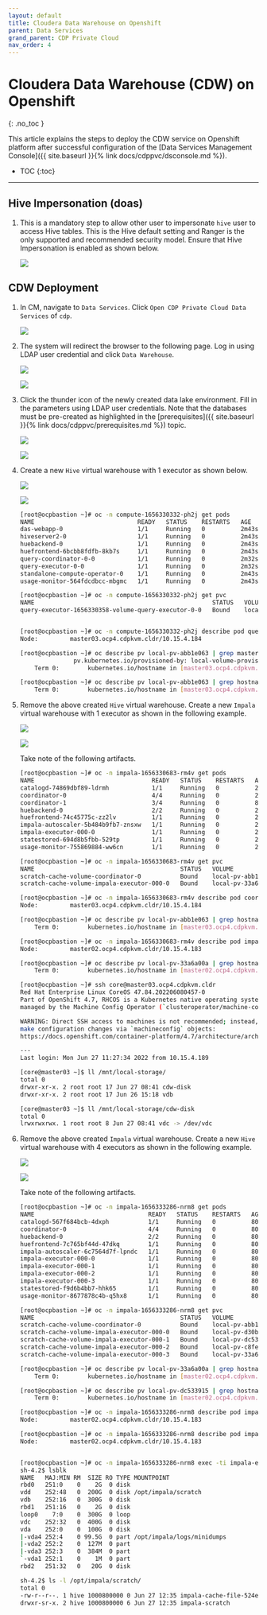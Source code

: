 ```yaml
---
layout: default
title: Cloudera Data Warehouse on Openshift
parent: Data Services
grand_parent: CDP Private Cloud
nav_order: 4
---
```


# Cloudera Data Warehouse (CDW) on Openshift
{: .no_toc }

This article explains the steps to deploy the CDW service on Openshift platform after successful configuration of the [Data Services Management Console]({{ site.baseurl }}{% link docs/cdppvc/dsconsole.md %}).

- TOC
{:toc}

---  


## Hive Impersonation (doas)

1. This is a mandatory step to allow other user to impersonate `hive` user to access Hive tables. This is the Hive default setting and Ranger is the only supported and recommended security model. Ensure that Hive Impersonation is enabled as shown below.

    ![](../../assets/images/cdw/hiveimpersonation.png)  


## CDW Deployment

1. In CM, navigate to `Data Services`. Click `Open CDP Private Cloud Data Services` of `cdp`. 

    ![](../../assets/images/ocp4/addocp10.png) 
    
2. The system will redirect the browser to the following page. Log in using LDAP user credential and click `Data Warehouse`.   

    ![](../../assets/images/dsconsole/dslogin1.png)
    
    ![](../../assets/images/dsconsole/dslogin2.png)

3. Click the thunder icon of the newly created data lake environment. Fill in the parameters using LDAP user credentials. Note that the databases must be pre-created as highlighted in the [prerequisites]({{ site.baseurl }}{% link docs/cdppvc/prerequisites.md %}) topic. 

    ![](../../assets/images/ocp4/ocpcdw1.png)

    ![](../../assets/images/ocp4/ocpcdw2.png)
    
4. Create a new `Hive` virtual warehouse with 1 executor as shown below.

    ![](../../assets/images/ocp4/ocpcdw3.png) 

    ![](../../assets/images/ocp4/ocpcdw4.png) 
    
    ```bash   
    [root@ocpbastion ~]# oc -n compute-1656330332-ph2j get pods
    NAME                             READY   STATUS    RESTARTS   AGE
    das-webapp-0                     1/1     Running   0          2m43s
    hiveserver2-0                    1/1     Running   0          2m43s
    huebackend-0                     1/1     Running   0          2m43s
    huefrontend-6bcbb8fdfb-8kb7s     1/1     Running   0          2m43s
    query-coordinator-0-0            1/1     Running   0          2m32s
    query-executor-0-0               1/1     Running   0          2m32s
    standalone-compute-operator-0    1/1     Running   0          2m43s
    usage-monitor-564fdcdbcc-mbgmc   1/1     Running   0          2m43s

    [root@ocpbastion ~]# oc -n compute-1656330332-ph2j get pvc
    NAME                                                  STATUS   VOLUME              CAPACITY   ACCESS MODES   STORAGECLASS   AGE
    query-executor-1656330358-volume-query-executor-0-0   Bound    local-pv-abb1e063   400Gi      RWO            cdw-disk       2m34s


    [root@ocpbastion ~]# oc -n compute-1656330332-ph2j describe pod query-executor-0-0 | grep Node:
    Node:         master03.ocp4.cdpkvm.cldr/10.15.4.184

    [root@ocpbastion ~]# oc describe pv local-pv-abb1e063 | grep master
                   pv.kubernetes.io/provisioned-by: local-volume-provisioner-master03.ocp4.cdpkvm.cldr-43054c69-a851-47c4-a3c3-b7d2b74d8a2e
        Term 0:        kubernetes.io/hostname in [master03.ocp4.cdpkvm.cldr]

    [root@ocpbastion ~]# oc describe pv local-pv-abb1e063 | grep hostname
        Term 0:        kubernetes.io/hostname in [master03.ocp4.cdpkvm.cldr]
    ```
    
5. Remove the above created `Hive` virtual warehouse. Create a new `Impala` virtual warehouse with 1 executor as shown in the following example.

    ![](../../assets/images/ocp4/ocpcdw5.png) 
    
    ![](../../assets/images/ocp4/ocpcdw6.png) 
    
    Take note of the following artifacts.
    
    ```bash    
    [root@ocpbastion ~]# oc -n impala-1656330683-rm4v get pods
    NAME                                 READY   STATUS    RESTARTS   AGE
    catalogd-74869dbf89-ldrmh            1/1     Running   0          2m2s
    coordinator-0                        4/4     Running   0          2m2s
    coordinator-1                        3/4     Running   0          80s
    huebackend-0                         2/2     Running   0          2m2s
    huefrontend-74c45775c-zz2lv          1/1     Running   0          2m2s
    impala-autoscaler-5b484b9fb7-znsxw   1/1     Running   0          2m1s
    impala-executor-000-0                1/1     Running   0          2m2s
    statestored-694d8b5fbb-529tp         1/1     Running   0          2m2s
    usage-monitor-755869884-ww6cn        1/1     Running   0          2m2s

    [root@ocpbastion ~]# oc -n impala-1656330683-rm4v get pvc
    NAME                                         STATUS   VOLUME              CAPACITY   ACCESS MODES   STORAGECLASS   AGE
    scratch-cache-volume-coordinator-0           Bound    local-pv-abb1e063   400Gi      RWO            cdw-disk       9s
    scratch-cache-volume-impala-executor-000-0   Bound    local-pv-33a6a00a   400Gi      RWO            cdw-disk       9s

    [root@ocpbastion ~]# oc -n impala-1656330683-rm4v describe pod coordinator-0 | grep Node:
    Node:         master03.ocp4.cdpkvm.cldr/10.15.4.184
    
    [root@ocpbastion ~]# oc describe pv local-pv-abb1e063 | grep hostname
        Term 0:        kubernetes.io/hostname in [master03.ocp4.cdpkvm.cldr]

    [root@ocpbastion ~]# oc -n impala-1656330683-rm4v describe pod impala-executor-000-0 | grep Node:
    Node:         master02.ocp4.cdpkvm.cldr/10.15.4.183
   
    [root@ocpbastion ~]# oc describe pv local-pv-33a6a00a | grep hostname
        Term 0:        kubernetes.io/hostname in [master02.ocp4.cdpkvm.cldr]

    [root@ocpbastion ~]# ssh core@master03.ocp4.cdpkvm.cldr
    Red Hat Enterprise Linux CoreOS 47.84.202206080457-0    
    Part of OpenShift 4.7, RHCOS is a Kubernetes native operating system
    managed by the Machine Config Operator (`clusteroperator/machine-config`).

    WARNING: Direct SSH access to machines is not recommended; instead,
    make configuration changes via `machineconfig` objects:
    https://docs.openshift.com/container-platform/4.7/architecture/architecture-rhcos.html

    ---
    Last login: Mon Jun 27 11:27:34 2022 from 10.15.4.189

    [core@master03 ~]$ ll /mnt/local-storage/
    total 0
    drwxr-xr-x. 2 root root 17 Jun 27 08:41 cdw-disk
    drwxr-xr-x. 2 root root 17 Jun 26 15:18 vdb
    
    [core@master03 ~]$ ll /mnt/local-storage/cdw-disk
    total 0
    lrwxrwxrwx. 1 root root 8 Jun 27 08:41 vdc -> /dev/vdc                                             cdw-disk                               11m
    ```

6. Remove the above created `Impala` virtual warehouse. Create a new `Hive` virtual warehouse with 4 executors as shown in the following example.
    
    ![](../../assets/images/ocp4/ocpcdw7.png) 
    
    ![](../../assets/images/ocp4/ocpcdw8.png) 
    
    Take note of the following artifacts.
    
    ```bash    
    [root@ocpbastion ~]# oc -n impala-1656333286-nrm8 get pods
    NAME                                READY   STATUS    RESTARTS   AGE
    catalogd-567f684bcb-4dxph           1/1     Running   0          80s
    coordinator-0                       4/4     Running   0          80s
    huebackend-0                        2/2     Running   0          80s
    huefrontend-7c765bf44d-47dkq        1/1     Running   0          80s
    impala-autoscaler-6c7564d7f-lpndc   1/1     Running   0          80s
    impala-executor-000-0               1/1     Running   0          80s
    impala-executor-000-1               1/1     Running   0          80s
    impala-executor-000-2               1/1     Running   0          80s
    impala-executor-000-3               1/1     Running   0          80s
    statestored-f9d6b4bb7-hhk65         1/1     Running   0          80s
    usage-monitor-8677878c4b-q5hx8      1/1     Running   0          80s
    
    [root@ocpbastion ~]# oc -n impala-1656333286-nrm8 get pvc
    NAME                                         STATUS   VOLUME              CAPACITY   ACCESS MODES   STORAGECLASS   AGE
    scratch-cache-volume-coordinator-0           Bound    local-pv-abb1e063   400Gi      RWO            cdw-disk       103s
    scratch-cache-volume-impala-executor-000-0   Bound    local-pv-d30bd8ac   200Gi      RWO            cdw-disk       103s
    scratch-cache-volume-impala-executor-000-1   Bound    local-pv-dc533915   200Gi      RWO            cdw-disk       103s
    scratch-cache-volume-impala-executor-000-2   Bound    local-pv-c8fe6eea   200Gi      RWO            cdw-disk       103s
    scratch-cache-volume-impala-executor-000-3   Bound    local-pv-33a6a00a   400Gi      RWO            cdw-disk       103s

    [root@ocpbastion ~]# oc describe pv local-pv-33a6a00a | grep hostname
        Term 0:        kubernetes.io/hostname in [master02.ocp4.cdpkvm.cldr]

    [root@ocpbastion ~]# oc describe pv local-pv-dc533915 | grep hostname
        Term 0:        kubernetes.io/hostname in [master02.ocp4.cdpkvm.cldr]
    
    [root@ocpbastion ~]# oc -n impala-1656333286-nrm8 describe pod impala-executor-000-1 | grep Node:
    Node:         master02.ocp4.cdpkvm.cldr/10.15.4.183

    [root@ocpbastion ~]# oc -n impala-1656333286-nrm8 describe pod impala-executor-000-3 | grep Node:
    Node:         master02.ocp4.cdpkvm.cldr/10.15.4.183


    [root@ocpbastion ~]# oc -n impala-1656333286-nrm8 exec -ti impala-executor-000-1 -- /bin/sh
    sh-4.2$ lsblk
    NAME   MAJ:MIN RM  SIZE RO TYPE MOUNTPOINT
    rbd0   251:0    0    2G  0 disk 
    vdd    252:48   0  200G  0 disk /opt/impala/scratch
    vdb    252:16   0  300G  0 disk 
    rbd1   251:16   0    2G  0 disk 
    loop0    7:0    0  300G  0 loop 
    vdc    252:32   0  400G  0 disk 
    vda    252:0    0  100G  0 disk 
    |-vda4 252:4    0 99.5G  0 part /opt/impala/logs/minidumps
    |-vda2 252:2    0  127M  0 part 
    |-vda3 252:3    0  384M  0 part 
    `-vda1 252:1    0    1M  0 part 
    rbd2   251:32   0   20G  0 disk 

    sh-4.2$ ls -l /opt/impala/scratch/
    total 0
    -rw-r--r--. 1 hive 1000800000 0 Jun 27 12:35 impala-cache-file-524e9102ab341ef1:1917da93c3905ab4
    drwxr-sr-x. 2 hive 1000800000 6 Jun 27 12:35 impala-scratch
    ```


    
  
